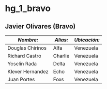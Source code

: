 # hg_1_bravo
## Javier Olivares (Bravo)
| ***Nombre:*** | ***Alias:*** | ***Ubicación:*** |
|------------------|----------------------|------------------|
|Douglas Chirinos|Alfa|Venezuela|
|Richard Castro|Charlie|Venezuela|
|Yoselin Rada|Delta|Venezuela|
|Klever Hernandez|Echo|Venezuela|
|Juan Portes|Foxs|Venezuela|
